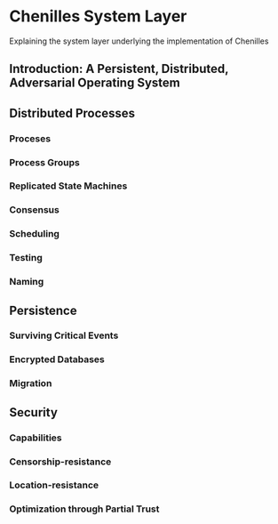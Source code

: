 # Chenilles System Layer

Explaining the system layer underlying the implementation of Chenilles

## Introduction: A Persistent, Distributed, Adversarial Operating System

## Distributed Processes

### Proceses

### Process Groups

### Replicated State Machines

### Consensus

### Scheduling

### Testing

### Naming

## Persistence

### Surviving Critical Events

### Encrypted Databases

### Migration

## Security

### Capabilities

### Censorship-resistance

### Location-resistance

### Optimization through Partial Trust

